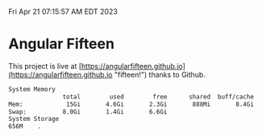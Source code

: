 Fri Apr 21 07:15:57 AM EDT 2023

# Angular Fifteen


This project is live at [https://angularfifteen.github.io](https://angularfifteen.github.io "fifteen!") thanks to Github.

```bash
System Memory
               total        used        free      shared  buff/cache   available
Mem:            15Gi       4.6Gi       2.3Gi       888Mi       8.4Gi       9.5Gi
Swap:          8.0Gi       1.4Gi       6.6Gi
System Storage
656M	.
